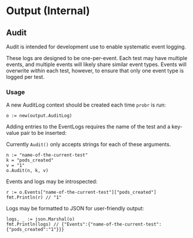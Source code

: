 # Output (Internal)

## Audit

Audit is intended for development use to enable systematic event logging.

These logs are designed to be one-per-event. Each test may have multiple events, and multiple events will likely share similar event types. Events will overwrite _within_ each test, however, to ensure that only one event type is logged per test.

### Usage

A new AuditLog context should be created each time `probr` is run:

```
o := new(output.AuditLog)
```

Adding entries to the EventLogs requires the name of the test and a key-value pair to be inserted:

Currently `Audit()` only accepts strings for each of these arguments. 

```
n := "name-of-the-current-test"
k = "pods_created"
v = "1"
o.Audit(n, k, v)
```

Events and logs may be introspected:

```
r := o.Events["name-of-the-current-test"]["pods_created"]
fmt.Println(r) // "1"
```

Logs may be formatted to JSON for user-friendly output:

```
logs, _ := json.Marshal(o)
fmt.Println(logs) // {"Events":{"name-of-the-current-test":{"pods_created":"1"}}}
```
